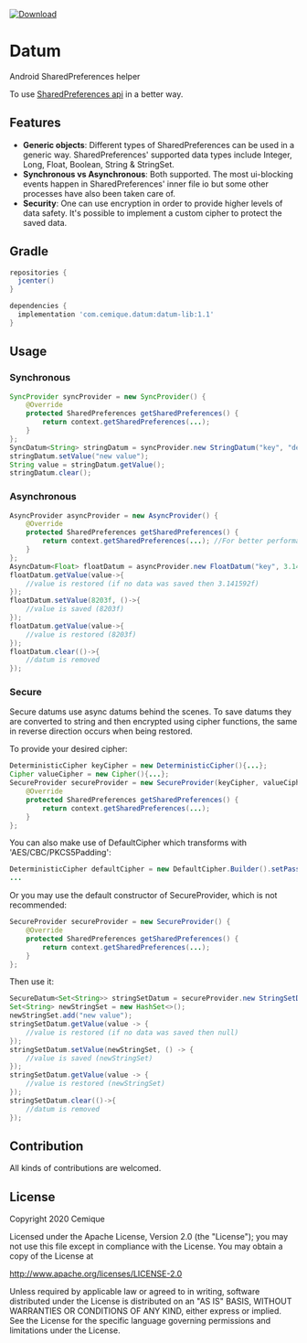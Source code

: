 [ ![Download](https://api.bintray.com/packages/cemique/Maven-repo/com.cemique.datum/images/download.svg) ](https://bintray.com/cemique/Maven-repo/com.cemique.datum/_latestVersion)

# Datum
Android SharedPreferences helper

To use [SharedPreferences api](https://developer.android.com/reference/android/content/SharedPreferences) in a better way.

## Features
* **Generic objects**: Different types of SharedPreferences can be used in a generic way. SharedPreferences' supported data types include Integer, Long, Float, Boolean, String & StringSet.
* **Synchronous vs Asynchronous**: Both supported. The most ui-blocking events happen in SharedPreferences' inner file io but some other processes have also been taken care of.
* **Security**: One can use encryption in order to provide higher levels of data safety. It's possible to implement a custom cipher to protect the saved data.

## Gradle

```gradle
repositories {
  jcenter()
}

dependencies {
  implementation 'com.cemique.datum:datum-lib:1.1'
}
```
## Usage

### Synchronous
```java
SyncProvider syncProvider = new SyncProvider() {
    @Override
    protected SharedPreferences getSharedPreferences() {
        return context.getSharedPreferences(...);
    }
};
SyncDatum<String> stringDatum = syncProvider.new StringDatum("key", "default");
stringDatum.setValue("new value");
String value = stringDatum.getValue();
stringDatum.clear();
```

### Asynchronous
```java
AsyncProvider asyncProvider = new AsyncProvider() {
    @Override
    protected SharedPreferences getSharedPreferences() {
        return context.getSharedPreferences(...); //For better performance try to call this function only here. More info: https://stackoverflow.com/a/4371883/6094503
    }
};
AsyncDatum<Float> floatDatum = asyncProvider.new FloatDatum("key", 3.141592f);
floatDatum.getValue(value->{
    //value is restored (if no data was saved then 3.141592f)
});
floatDatum.setValue(8203f, ()->{
    //value is saved (8203f)
});
floatDatum.getValue(value->{
    //value is restored (8203f)
});
floatDatum.clear(()->{
    //datum is removed
});
```

### Secure
Secure datums use async datums behind the scenes. To save datums they are converted to string and then encrypted using cipher functions, the same in reverse direction occurs when being restored.

To provide your desired cipher:
```java
DeterministicCipher keyCipher = new DeterministicCipher(){...};
Cipher valueCipher = new Cipher(){...};
SecureProvider secureProvider = new SecureProvider(keyCipher, valueCipher) {
    @Override
    protected SharedPreferences getSharedPreferences() {
        return context.getSharedPreferences(...);
    }
};
```
You can also make use of DefaultCipher which transforms with 'AES/CBC/PKCS5Padding':
```java
DeterministicCipher defaultCipher = new DefaultCipher.Builder().setPassword(...).setIv(...).build();
...
```
Or you may use the default constructor of SecureProvider, which is not recommended:
```java
SecureProvider secureProvider = new SecureProvider() {
    @Override
    protected SharedPreferences getSharedPreferences() {
        return context.getSharedPreferences(...);
    }
};
```
Then use it:
```java
SecureDatum<Set<String>> stringSetDatum = secureProvider.new StringSetDatum("key", null);
Set<String> newStringSet = new HashSet<>();
newStringSet.add("new value");
stringSetDatum.getValue(value -> {
    //value is restored (if no data was saved then null)
});
stringSetDatum.setValue(newStringSet, () -> {
    //value is saved (newStringSet)
});
stringSetDatum.getValue(value -> {
    //value is restored (newStringSet)
});
stringSetDatum.clear(()->{
    //datum is removed
});
```
## Contribution
All kinds of contributions are welcomed.

## License
Copyright 2020 Cemique

Licensed under the Apache License, Version 2.0 (the "License");
you may not use this file except in compliance with the License.
You may obtain a copy of the License at

   http://www.apache.org/licenses/LICENSE-2.0

Unless required by applicable law or agreed to in writing, software
distributed under the License is distributed on an "AS IS" BASIS,
WITHOUT WARRANTIES OR CONDITIONS OF ANY KIND, either express or implied.
See the License for the specific language governing permissions and
limitations under the License.
